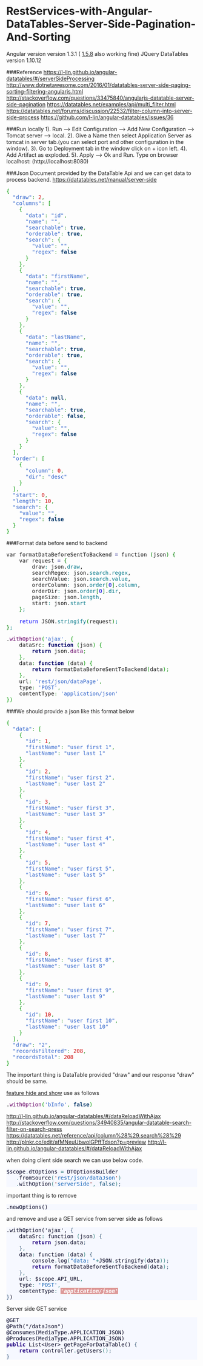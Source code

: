 # RestServices-with-Angular-DataTables-Server-Side-Pagination-And-Sorting

Angular version version 1.3.1 ( [1.5.8](https://code.angularjs.org/1.5.8/angular.min.js) also working fine)
JQuery DataTables version 1.10.12

###Reference 
https://l-lin.github.io/angular-datatables/#/serverSideProcessing
http://www.dotnetawesome.com/2016/01/datatables-server-side-paging-sorting-filtering-angularjs.html
http://stackoverflow.com/questions/33475840/angularjs-datatable-server-side-pagination
https://datatables.net/examples/api/multi_filter.html
https://datatables.net/forums/discussion/22532/filter-column-into-server-side-process
https://github.com/l-lin/angular-datatables/issues/36

###Run locally
1). Run --> Edit Configuration --> Add New Configuration --> Tomcat server --> local.
2). Give a Name then select Application Server as tomcat in server tab.(you can select port and other configuration in the window).
3). Go to Deployment tab in the window click on + icon left.
4). Add Artifact as exploded.
5). Apply --> Ok and Run.
Type on browser localhost:<port> (http://localhost:8080)


###Json Document provided by the DataTable Api and we can get data to process backend.
https://datatables.net/manual/server-side
<pre class="javascript" style="font-family:monospace;"><span style="color: #009900;">&#123;</span>
  <span style="color: #3366CC;">&quot;draw&quot;</span><span style="color: #339933;">:</span> <span style="color: #CC0000;">2</span><span style="color: #339933;">,</span>
  <span style="color: #3366CC;">&quot;columns&quot;</span><span style="color: #339933;">:</span> <span style="color: #009900;">&#91;</span>
    <span style="color: #009900;">&#123;</span>
      <span style="color: #3366CC;">&quot;data&quot;</span><span style="color: #339933;">:</span> <span style="color: #3366CC;">&quot;id&quot;</span><span style="color: #339933;">,</span>
      <span style="color: #3366CC;">&quot;name&quot;</span><span style="color: #339933;">:</span> <span style="color: #3366CC;">&quot;&quot;</span><span style="color: #339933;">,</span>
      <span style="color: #3366CC;">&quot;searchable&quot;</span><span style="color: #339933;">:</span> <span style="color: #003366; font-weight: bold;">true</span><span style="color: #339933;">,</span>
      <span style="color: #3366CC;">&quot;orderable&quot;</span><span style="color: #339933;">:</span> <span style="color: #003366; font-weight: bold;">true</span><span style="color: #339933;">,</span>
      <span style="color: #3366CC;">&quot;search&quot;</span><span style="color: #339933;">:</span> <span style="color: #009900;">&#123;</span>
        <span style="color: #3366CC;">&quot;value&quot;</span><span style="color: #339933;">:</span> <span style="color: #3366CC;">&quot;&quot;</span><span style="color: #339933;">,</span>
        <span style="color: #3366CC;">&quot;regex&quot;</span><span style="color: #339933;">:</span> <span style="color: #003366; font-weight: bold;">false</span>
      <span style="color: #009900;">&#125;</span>
    <span style="color: #009900;">&#125;</span><span style="color: #339933;">,</span>
    <span style="color: #009900;">&#123;</span>
      <span style="color: #3366CC;">&quot;data&quot;</span><span style="color: #339933;">:</span> <span style="color: #3366CC;">&quot;firstName&quot;</span><span style="color: #339933;">,</span>
      <span style="color: #3366CC;">&quot;name&quot;</span><span style="color: #339933;">:</span> <span style="color: #3366CC;">&quot;&quot;</span><span style="color: #339933;">,</span>
      <span style="color: #3366CC;">&quot;searchable&quot;</span><span style="color: #339933;">:</span> <span style="color: #003366; font-weight: bold;">true</span><span style="color: #339933;">,</span>
      <span style="color: #3366CC;">&quot;orderable&quot;</span><span style="color: #339933;">:</span> <span style="color: #003366; font-weight: bold;">true</span><span style="color: #339933;">,</span>
      <span style="color: #3366CC;">&quot;search&quot;</span><span style="color: #339933;">:</span> <span style="color: #009900;">&#123;</span>
        <span style="color: #3366CC;">&quot;value&quot;</span><span style="color: #339933;">:</span> <span style="color: #3366CC;">&quot;&quot;</span><span style="color: #339933;">,</span>
        <span style="color: #3366CC;">&quot;regex&quot;</span><span style="color: #339933;">:</span> <span style="color: #003366; font-weight: bold;">false</span>
      <span style="color: #009900;">&#125;</span>
    <span style="color: #009900;">&#125;</span><span style="color: #339933;">,</span>
    <span style="color: #009900;">&#123;</span>
      <span style="color: #3366CC;">&quot;data&quot;</span><span style="color: #339933;">:</span> <span style="color: #3366CC;">&quot;lastName&quot;</span><span style="color: #339933;">,</span>
      <span style="color: #3366CC;">&quot;name&quot;</span><span style="color: #339933;">:</span> <span style="color: #3366CC;">&quot;&quot;</span><span style="color: #339933;">,</span>
      <span style="color: #3366CC;">&quot;searchable&quot;</span><span style="color: #339933;">:</span> <span style="color: #003366; font-weight: bold;">true</span><span style="color: #339933;">,</span>
      <span style="color: #3366CC;">&quot;orderable&quot;</span><span style="color: #339933;">:</span> <span style="color: #003366; font-weight: bold;">true</span><span style="color: #339933;">,</span>
      <span style="color: #3366CC;">&quot;search&quot;</span><span style="color: #339933;">:</span> <span style="color: #009900;">&#123;</span>
        <span style="color: #3366CC;">&quot;value&quot;</span><span style="color: #339933;">:</span> <span style="color: #3366CC;">&quot;&quot;</span><span style="color: #339933;">,</span>
        <span style="color: #3366CC;">&quot;regex&quot;</span><span style="color: #339933;">:</span> <span style="color: #003366; font-weight: bold;">false</span>
      <span style="color: #009900;">&#125;</span>
    <span style="color: #009900;">&#125;</span><span style="color: #339933;">,</span>
    <span style="color: #009900;">&#123;</span>
      <span style="color: #3366CC;">&quot;data&quot;</span><span style="color: #339933;">:</span> <span style="color: #003366; font-weight: bold;">null</span><span style="color: #339933;">,</span>
      <span style="color: #3366CC;">&quot;name&quot;</span><span style="color: #339933;">:</span> <span style="color: #3366CC;">&quot;&quot;</span><span style="color: #339933;">,</span>
      <span style="color: #3366CC;">&quot;searchable&quot;</span><span style="color: #339933;">:</span> <span style="color: #003366; font-weight: bold;">true</span><span style="color: #339933;">,</span>
      <span style="color: #3366CC;">&quot;orderable&quot;</span><span style="color: #339933;">:</span> <span style="color: #003366; font-weight: bold;">false</span><span style="color: #339933;">,</span>
      <span style="color: #3366CC;">&quot;search&quot;</span><span style="color: #339933;">:</span> <span style="color: #009900;">&#123;</span>
        <span style="color: #3366CC;">&quot;value&quot;</span><span style="color: #339933;">:</span> <span style="color: #3366CC;">&quot;&quot;</span><span style="color: #339933;">,</span>
        <span style="color: #3366CC;">&quot;regex&quot;</span><span style="color: #339933;">:</span> <span style="color: #003366; font-weight: bold;">false</span>
      <span style="color: #009900;">&#125;</span>
    <span style="color: #009900;">&#125;</span>
  <span style="color: #009900;">&#93;</span><span style="color: #339933;">,</span>
  <span style="color: #3366CC;">&quot;order&quot;</span><span style="color: #339933;">:</span> <span style="color: #009900;">&#91;</span>
    <span style="color: #009900;">&#123;</span>
      <span style="color: #3366CC;">&quot;column&quot;</span><span style="color: #339933;">:</span> <span style="color: #CC0000;">0</span><span style="color: #339933;">,</span>
      <span style="color: #3366CC;">&quot;dir&quot;</span><span style="color: #339933;">:</span> <span style="color: #3366CC;">&quot;desc&quot;</span>
    <span style="color: #009900;">&#125;</span>
  <span style="color: #009900;">&#93;</span><span style="color: #339933;">,</span>
  <span style="color: #3366CC;">&quot;start&quot;</span><span style="color: #339933;">:</span> <span style="color: #CC0000;">0</span><span style="color: #339933;">,</span>
  <span style="color: #3366CC;">&quot;length&quot;</span><span style="color: #339933;">:</span> <span style="color: #CC0000;">10</span><span style="color: #339933;">,</span>
  <span style="color: #3366CC;">&quot;search&quot;</span><span style="color: #339933;">:</span> <span style="color: #009900;">&#123;</span>
    <span style="color: #3366CC;">&quot;value&quot;</span><span style="color: #339933;">:</span> <span style="color: #3366CC;">&quot;&quot;</span><span style="color: #339933;">,</span>
    <span style="color: #3366CC;">&quot;regex&quot;</span><span style="color: #339933;">:</span> <span style="color: #003366; font-weight: bold;">false</span>
  <span style="color: #009900;">&#125;</span>
<span style="color: #009900;">&#125;</span></pre>


###Format data before send to backend
<pre class="cpp" style="font-family:monospace;">var formatDataBeforeSentToBackend <span style="color: #000080;">=</span> function <span
        style="color: #008000;">&#40;</span>json<span style="color: #008000;">&#41;</span> <span
        style="color: #008000;">&#123;</span>
	var request <span style="color: #000080;">=</span> <span style="color: #008000;">&#123;</span>
		draw<span style="color: #008080;">:</span> json.<span style="color: #007788;">draw</span>,
		searchRegex<span style="color: #008080;">:</span> json.<span style="color: #007788;">search</span>.<span
            style="color: #007788;">regex</span>,
		searchValue<span style="color: #008080;">:</span> json.<span style="color: #007788;">search</span>.<span
            style="color: #007788;">value</span>,
		orderColumn<span style="color: #008080;">:</span> json.<span style="color: #007788;">order</span><span
            style="color: #008000;">&#91;</span><span style="color: #0000dd;">0</span><span style="color: #008000;">&#93;</span>.<span
            style="color: #007788;">column</span>,
		orderDir<span style="color: #008080;">:</span> json.<span style="color: #007788;">order</span><span
            style="color: #008000;">&#91;</span><span style="color: #0000dd;">0</span><span style="color: #008000;">&#93;</span>.<span
            style="color: #007788;">dir</span>,
		pageSize<span style="color: #008080;">:</span> json.<span style="color: #007788;">length</span>,
		start<span style="color: #008080;">:</span> json.<span style="color: #007788;">start</span>
	<span style="color: #008000;">&#125;</span><span style="color: #008080;">;</span>
&nbsp;
	<span style="color: #0000ff;">return</span> JSON.<span style="color: #007788;">stringify</span><span
            style="color: #008000;">&#40;</span>request<span style="color: #008000;">&#41;</span><span
            style="color: #008080;">;</span>
<span style="color: #008000;">&#125;</span><span style="color: #008080;">;</span></pre>

<pre class="javascript" style="font-family:monospace;">.<span style="color: #660066;">withOption</span><span
        style="color: #009900;">&#40;</span><span style="color: #3366CC;">'ajax'</span><span
        style="color: #339933;">,</span> <span style="color: #009900;">&#123;</span>
	dataSrc<span style="color: #339933;">:</span> <span style="color: #000066; font-weight: bold;">function</span> <span
            style="color: #009900;">&#40;</span>json<span style="color: #009900;">&#41;</span> <span
            style="color: #009900;">&#123;</span>
		<span style="color: #000066; font-weight: bold;">return</span> json.<span
            style="color: #660066;">data</span><span style="color: #339933;">;</span>
	<span style="color: #009900;">&#125;</span><span style="color: #339933;">,</span>
	data<span style="color: #339933;">:</span> <span style="color: #000066; font-weight: bold;">function</span> <span
            style="color: #009900;">&#40;</span>data<span style="color: #009900;">&#41;</span> <span
            style="color: #009900;">&#123;</span>
		<span style="color: #000066; font-weight: bold;">return</span> formatDataBeforeSentToBackend<span
            style="color: #009900;">&#40;</span>data<span style="color: #009900;">&#41;</span><span
            style="color: #339933;">;</span>
	<span style="color: #009900;">&#125;</span><span style="color: #339933;">,</span>
	url<span style="color: #339933;">:</span> <span style="color: #3366CC;">'rest/json/dataPage'</span><span
            style="color: #339933;">,</span>
	type<span style="color: #339933;">:</span> <span style="color: #3366CC;">'POST'</span><span style="color: #339933;">,</span>
	contentType<span style="color: #339933;">:</span> <span style="color: #3366CC;">'application/json'</span>
<span style="color: #009900;">&#125;</span><span style="color: #009900;">&#41;</span></pre>

###We should provide a json like this format below
<pre class="javascript" style="font-family:monospace;"><span style="color: #009900;">&#123;</span>
  <span style="color: #3366CC;">&quot;data&quot;</span><span style="color: #339933;">:</span> <span style="color: #009900;">&#91;</span>
    <span style="color: #009900;">&#123;</span>
      <span style="color: #3366CC;">&quot;id&quot;</span><span style="color: #339933;">:</span> <span style="color: #CC0000;">1</span><span style="color: #339933;">,</span>
      <span style="color: #3366CC;">&quot;firstName&quot;</span><span style="color: #339933;">:</span> <span style="color: #3366CC;">&quot;user first 1&quot;</span><span style="color: #339933;">,</span>
      <span style="color: #3366CC;">&quot;lastName&quot;</span><span style="color: #339933;">:</span> <span style="color: #3366CC;">&quot;user last 1&quot;</span>
    <span style="color: #009900;">&#125;</span><span style="color: #339933;">,</span>
    <span style="color: #009900;">&#123;</span>
      <span style="color: #3366CC;">&quot;id&quot;</span><span style="color: #339933;">:</span> <span style="color: #CC0000;">2</span><span style="color: #339933;">,</span>
      <span style="color: #3366CC;">&quot;firstName&quot;</span><span style="color: #339933;">:</span> <span style="color: #3366CC;">&quot;user first 2&quot;</span><span style="color: #339933;">,</span>
      <span style="color: #3366CC;">&quot;lastName&quot;</span><span style="color: #339933;">:</span> <span style="color: #3366CC;">&quot;user last 2&quot;</span>
    <span style="color: #009900;">&#125;</span><span style="color: #339933;">,</span>
    <span style="color: #009900;">&#123;</span>
      <span style="color: #3366CC;">&quot;id&quot;</span><span style="color: #339933;">:</span> <span style="color: #CC0000;">3</span><span style="color: #339933;">,</span>
      <span style="color: #3366CC;">&quot;firstName&quot;</span><span style="color: #339933;">:</span> <span style="color: #3366CC;">&quot;user first 3&quot;</span><span style="color: #339933;">,</span>
      <span style="color: #3366CC;">&quot;lastName&quot;</span><span style="color: #339933;">:</span> <span style="color: #3366CC;">&quot;user last 3&quot;</span>
    <span style="color: #009900;">&#125;</span><span style="color: #339933;">,</span>
    <span style="color: #009900;">&#123;</span>
      <span style="color: #3366CC;">&quot;id&quot;</span><span style="color: #339933;">:</span> <span style="color: #CC0000;">4</span><span style="color: #339933;">,</span>
      <span style="color: #3366CC;">&quot;firstName&quot;</span><span style="color: #339933;">:</span> <span style="color: #3366CC;">&quot;user first 4&quot;</span><span style="color: #339933;">,</span>
      <span style="color: #3366CC;">&quot;lastName&quot;</span><span style="color: #339933;">:</span> <span style="color: #3366CC;">&quot;user last 4&quot;</span>
    <span style="color: #009900;">&#125;</span><span style="color: #339933;">,</span>
    <span style="color: #009900;">&#123;</span>
      <span style="color: #3366CC;">&quot;id&quot;</span><span style="color: #339933;">:</span> <span style="color: #CC0000;">5</span><span style="color: #339933;">,</span>
      <span style="color: #3366CC;">&quot;firstName&quot;</span><span style="color: #339933;">:</span> <span style="color: #3366CC;">&quot;user first 5&quot;</span><span style="color: #339933;">,</span>
      <span style="color: #3366CC;">&quot;lastName&quot;</span><span style="color: #339933;">:</span> <span style="color: #3366CC;">&quot;user last 5&quot;</span>
    <span style="color: #009900;">&#125;</span><span style="color: #339933;">,</span>
    <span style="color: #009900;">&#123;</span>
      <span style="color: #3366CC;">&quot;id&quot;</span><span style="color: #339933;">:</span> <span style="color: #CC0000;">6</span><span style="color: #339933;">,</span>
      <span style="color: #3366CC;">&quot;firstName&quot;</span><span style="color: #339933;">:</span> <span style="color: #3366CC;">&quot;user first 6&quot;</span><span style="color: #339933;">,</span>
      <span style="color: #3366CC;">&quot;lastName&quot;</span><span style="color: #339933;">:</span> <span style="color: #3366CC;">&quot;user last 6&quot;</span>
    <span style="color: #009900;">&#125;</span><span style="color: #339933;">,</span>
    <span style="color: #009900;">&#123;</span>
      <span style="color: #3366CC;">&quot;id&quot;</span><span style="color: #339933;">:</span> <span style="color: #CC0000;">7</span><span style="color: #339933;">,</span>
      <span style="color: #3366CC;">&quot;firstName&quot;</span><span style="color: #339933;">:</span> <span style="color: #3366CC;">&quot;user first 7&quot;</span><span style="color: #339933;">,</span>
      <span style="color: #3366CC;">&quot;lastName&quot;</span><span style="color: #339933;">:</span> <span style="color: #3366CC;">&quot;user last 7&quot;</span>
    <span style="color: #009900;">&#125;</span><span style="color: #339933;">,</span>
    <span style="color: #009900;">&#123;</span>
      <span style="color: #3366CC;">&quot;id&quot;</span><span style="color: #339933;">:</span> <span style="color: #CC0000;">8</span><span style="color: #339933;">,</span>
      <span style="color: #3366CC;">&quot;firstName&quot;</span><span style="color: #339933;">:</span> <span style="color: #3366CC;">&quot;user first 8&quot;</span><span style="color: #339933;">,</span>
      <span style="color: #3366CC;">&quot;lastName&quot;</span><span style="color: #339933;">:</span> <span style="color: #3366CC;">&quot;user last 8&quot;</span>
    <span style="color: #009900;">&#125;</span><span style="color: #339933;">,</span>
    <span style="color: #009900;">&#123;</span>
      <span style="color: #3366CC;">&quot;id&quot;</span><span style="color: #339933;">:</span> <span style="color: #CC0000;">9</span><span style="color: #339933;">,</span>
      <span style="color: #3366CC;">&quot;firstName&quot;</span><span style="color: #339933;">:</span> <span style="color: #3366CC;">&quot;user first 9&quot;</span><span style="color: #339933;">,</span>
      <span style="color: #3366CC;">&quot;lastName&quot;</span><span style="color: #339933;">:</span> <span style="color: #3366CC;">&quot;user last 9&quot;</span>
    <span style="color: #009900;">&#125;</span><span style="color: #339933;">,</span>
    <span style="color: #009900;">&#123;</span>
      <span style="color: #3366CC;">&quot;id&quot;</span><span style="color: #339933;">:</span> <span style="color: #CC0000;">10</span><span style="color: #339933;">,</span>
      <span style="color: #3366CC;">&quot;firstName&quot;</span><span style="color: #339933;">:</span> <span style="color: #3366CC;">&quot;user first 10&quot;</span><span style="color: #339933;">,</span>
      <span style="color: #3366CC;">&quot;lastName&quot;</span><span style="color: #339933;">:</span> <span style="color: #3366CC;">&quot;user last 10&quot;</span>
    <span style="color: #009900;">&#125;</span>
  <span style="color: #009900;">&#93;</span><span style="color: #339933;">,</span>
  <span style="color: #3366CC;">&quot;draw&quot;</span><span style="color: #339933;">:</span> <span style="color: #3366CC;">&quot;2&quot;</span><span style="color: #339933;">,</span>
  <span style="color: #3366CC;">&quot;recordsFiltered&quot;</span><span style="color: #339933;">:</span> <span style="color: #CC0000;">208</span><span style="color: #339933;">,</span>
  <span style="color: #3366CC;">&quot;recordsTotal&quot;</span><span style="color: #339933;">:</span> <span style="color: #CC0000;">208</span>
<span style="color: #009900;">&#125;</span></pre>

The important thing is DataTable provided "draw" and our response "draw" should be same.

[feature hide and show](http://legacy.datatables.net/usage/features#bFilter)
use as follows
<pre class="javascript" style="font-family:monospace;">.<span style="color: #660066;">withOption</span><span
        style="color: #009900;">&#40;</span><span style="color: #3366CC;">'bInfo'</span><span
        style="color: #339933;">,</span> <span style="color: #003366; font-weight: bold;">false</span><span
        style="color: #009900;">&#41;</span></pre>        


http://l-lin.github.io/angular-datatables/#/dataReloadWithAjax
http://stackoverflow.com/questions/34940835/angular-datatable-search-filter-on-search-press
https://datatables.net/reference/api/column%28%29.search%28%29
http://plnkr.co/edit/afMNeuUbwolGPffTdson?p=preview
http://l-lin.github.io/angular-datatables/#/dataReloadWithAjax

when doing client side search we can use below code.
<pre style='color:#000020;background:#f6f8ff;'>$scope<span style='color:#308080; '>.</span>dtOptions <span style='color:#308080; '>=</span> DTOptionsBuilder
   <span style='color:#308080; '>.</span>fromSource<span style='color:#308080; '>(</span><span style='color:#800000; '>'</span><span style='color:#1060b6; '>rest/json/dataJson</span><span style='color:#800000; '>'</span><span style='color:#308080; '>)</span>
   <span style='color:#308080; '>.</span>withOption<span style='color:#308080; '>(</span><span style='color:#800000; '>'</span><span style='color:#1060b6; '>serverSide</span><span style='color:#800000; '>'</span><span style='color:#308080; '>,</span> <span style='color:#0f4d75; '>false</span><span style='color:#308080; '>)</span><span style='color:#406080; '>;</span>
</pre>

important thing is to remove 
<pre style='color:#000020;background:#f6f8ff;'>.newOptions()
</pre>

and remove and use a GET service from server side as follows
<pre style='color:#000020;background:#f6f8ff;'>.withOption('ajax', <span style='color:#406080; '>{</span>
	dataSrc<span style='color:#308080; '>:</span> function <span style='color:#308080; '>(</span>json<span style='color:#308080; '>)</span> <span style='color:#406080; '>{</span>
		<span style='color:#200080; font-weight:bold; '>return</span> json<span style='color:#308080; '>.</span>data<span style='color:#406080; '>;</span>
	<span style='color:#406080; '>}</span><span style='color:#308080; '>,</span>
	data<span style='color:#308080; '>:</span> function <span style='color:#308080; '>(</span>data<span style='color:#308080; '>)</span> <span style='color:#406080; '>{</span>
		console<span style='color:#308080; '>.</span>log<span style='color:#308080; '>(</span><span style='color:#1060b6; '>"data: "</span><span style='color:#308080; '>+</span>JSON<span style='color:#308080; '>.</span>stringify<span style='color:#308080; '>(</span>data<span style='color:#308080; '>)</span><span style='color:#308080; '>)</span><span style='color:#406080; '>;</span>
		<span style='color:#200080; font-weight:bold; '>return</span> formatDataBeforeSentToBackend<span style='color:#308080; '>(</span>data<span style='color:#308080; '>)</span><span style='color:#406080; '>;</span>
	<span style='color:#406080; '>}</span><span style='color:#308080; '>,</span>
	url<span style='color:#308080; '>:</span> $scope<span style='color:#308080; '>.</span>API_URL<span style='color:#308080; '>,</span>
	type<span style='color:#308080; '>:</span> <span style='color:#1060b6; '>'POST'</span><span style='color:#308080; '>,</span>
	contentType<span style='color:#308080; '>:</span> <span style='color:#ffffff; background:#dd9999; font-weight:bold; font-style:italic; '>'application/json'</span>
<span style='color:#406080; '>}</span>)
</pre>


Server side GET service
<pre style='color:#000020;background:#f6f8ff;'>@GET
@Path("/dataJson")
@Consumes(MediaType.APPLICATION_JSON)
@Produces(MediaType.APPLICATION_JSON)
<span style='color:#200080; font-weight:bold; '>public</span> List&lt;User> getPageForDataTable() <span style='color:#406080; '>{</span>
	<span style='color:#200080; font-weight:bold; '>return</span> controller<span style='color:#308080; '>.</span>getUsers<span style='color:#308080; '>(</span><span style='color:#308080; '>)</span><span style='color:#406080; '>;</span>
<span style='color:#406080; '>}</span>
</pre>